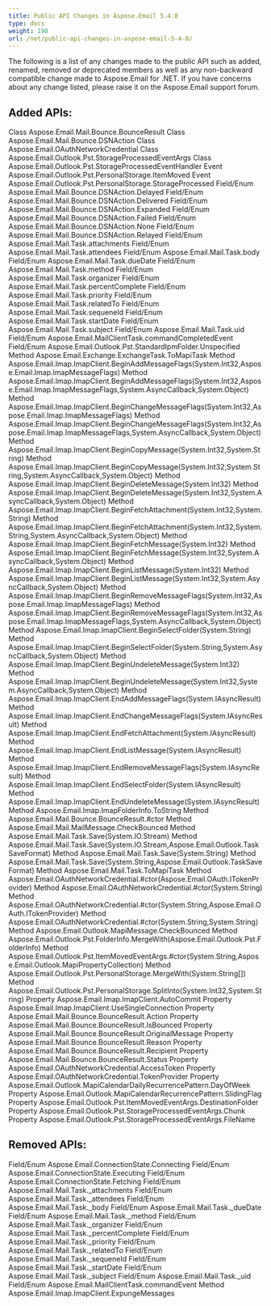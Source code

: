 ```yaml
---
title: Public API Changes in Aspose.Email 5.4.0
type: docs
weight: 190
url: /net/public-api-changes-in-aspose-email-5-4-0/
---
```



The following is a list of any changes made to the public API such as added, renamed, removed or deprecated members as well as any non-backward compatible change made to Aspose.Email for .NET. If you have concerns about any change listed, please raise it on the Aspose.Email support forum.
## **Added APIs:**
Class Aspose.Email.Mail.Bounce.BounceResult
Class Aspose.Email.Mail.Bounce.DSNAction
Class Aspose.Email.OAuthNetworkCredential
Class Aspose.Email.Outlook.Pst.StorageProcessedEventArgs
Class Aspose.Email.Outlook.Pst.StorageProcessedEventHandler
Event Aspose.Email.Outlook.Pst.PersonalStorage.ItemMoved
Event Aspose.Email.Outlook.Pst.PersonalStorage.StorageProcessed
Field/Enum Aspose.Email.Mail.Bounce.DSNAction.Delayed
Field/Enum Aspose.Email.Mail.Bounce.DSNAction.Delivered
Field/Enum Aspose.Email.Mail.Bounce.DSNAction.Expanded
Field/Enum Aspose.Email.Mail.Bounce.DSNAction.Failed
Field/Enum Aspose.Email.Mail.Bounce.DSNAction.None
Field/Enum Aspose.Email.Mail.Bounce.DSNAction.Relayed
Field/Enum Aspose.Email.Mail.Task.attachments
Field/Enum Aspose.Email.Mail.Task.attendees
Field/Enum Aspose.Email.Mail.Task.body
Field/Enum Aspose.Email.Mail.Task.dueDate
Field/Enum Aspose.Email.Mail.Task.method
Field/Enum Aspose.Email.Mail.Task.organizer
Field/Enum Aspose.Email.Mail.Task.percentComplete
Field/Enum Aspose.Email.Mail.Task.priority
Field/Enum Aspose.Email.Mail.Task.relatedTo
Field/Enum Aspose.Email.Mail.Task.sequeneId
Field/Enum Aspose.Email.Mail.Task.startDate
Field/Enum Aspose.Email.Mail.Task.subject
Field/Enum Aspose.Email.Mail.Task.uid
Field/Enum Aspose.Email.MailClientTask.commandCompletedEvent
Field/Enum Aspose.Email.Outlook.Pst.StandardIpmFolder.Unspecified
Method Aspose.Email.Exchange.ExchangeTask.ToMapiTask
Method Aspose.Email.Imap.ImapClient.BeginAddMessageFlags(System.Int32,Aspose.Email.Imap.ImapMessageFlags)
Method Aspose.Email.Imap.ImapClient.BeginAddMessageFlags(System.Int32,Aspose.Email.Imap.ImapMessageFlags,System.AsyncCallback,System.Object)
Method Aspose.Email.Imap.ImapClient.BeginChangeMessageFlags(System.Int32,Aspose.Email.Imap.ImapMessageFlags)
Method Aspose.Email.Imap.ImapClient.BeginChangeMessageFlags(System.Int32,Aspose.Email.Imap.ImapMessageFlags,System.AsyncCallback,System.Object)
Method Aspose.Email.Imap.ImapClient.BeginCopyMessage(System.Int32,System.String)
Method Aspose.Email.Imap.ImapClient.BeginCopyMessage(System.Int32,System.String,System.AsyncCallback,System.Object)
Method Aspose.Email.Imap.ImapClient.BeginDeleteMessage(System.Int32)
Method Aspose.Email.Imap.ImapClient.BeginDeleteMessage(System.Int32,System.AsyncCallback,System.Object)
Method Aspose.Email.Imap.ImapClient.BeginFetchAttachment(System.Int32,System.String)
Method Aspose.Email.Imap.ImapClient.BeginFetchAttachment(System.Int32,System.String,System.AsyncCallback,System.Object)
Method Aspose.Email.Imap.ImapClient.BeginFetchMessage(System.Int32)
Method Aspose.Email.Imap.ImapClient.BeginFetchMessage(System.Int32,System.AsyncCallback,System.Object)
Method Aspose.Email.Imap.ImapClient.BeginListMessage(System.Int32)
Method Aspose.Email.Imap.ImapClient.BeginListMessage(System.Int32,System.AsyncCallback,System.Object)
Method Aspose.Email.Imap.ImapClient.BeginRemoveMessageFlags(System.Int32,Aspose.Email.Imap.ImapMessageFlags)
Method Aspose.Email.Imap.ImapClient.BeginRemoveMessageFlags(System.Int32,Aspose.Email.Imap.ImapMessageFlags,System.AsyncCallback,System.Object)
Method Aspose.Email.Imap.ImapClient.BeginSelectFolder(System.String)
Method Aspose.Email.Imap.ImapClient.BeginSelectFolder(System.String,System.AsyncCallback,System.Object)
Method Aspose.Email.Imap.ImapClient.BeginUndeleteMessage(System.Int32)
Method Aspose.Email.Imap.ImapClient.BeginUndeleteMessage(System.Int32,System.AsyncCallback,System.Object)
Method Aspose.Email.Imap.ImapClient.EndAddMessageFlags(System.IAsyncResult)
Method Aspose.Email.Imap.ImapClient.EndChangeMessageFlags(System.IAsyncResult)
Method Aspose.Email.Imap.ImapClient.EndFetchAttachment(System.IAsyncResult)
Method Aspose.Email.Imap.ImapClient.EndListMessage(System.IAsyncResult)
Method Aspose.Email.Imap.ImapClient.EndRemoveMessageFlags(System.IAsyncResult)
Method Aspose.Email.Imap.ImapClient.EndSelectFolder(System.IAsyncResult)
Method Aspose.Email.Imap.ImapClient.EndUndeleteMessage(System.IAsyncResult)
Method Aspose.Email.Imap.ImapFolderInfo.ToString
Method Aspose.Email.Mail.Bounce.BounceResult.#ctor
Method Aspose.Email.Mail.MailMessage.CheckBounced
Method Aspose.Email.Mail.Task.Save(System.IO.Stream)
Method Aspose.Email.Mail.Task.Save(System.IO.Stream,Aspose.Email.Outlook.TaskSaveFormat)
Method Aspose.Email.Mail.Task.Save(System.String)
Method Aspose.Email.Mail.Task.Save(System.String,Aspose.Email.Outlook.TaskSaveFormat)
Method Aspose.Email.Mail.Task.ToMapiTask
Method Aspose.Email.OAuthNetworkCredential.#ctor(Aspose.Email.OAuth.ITokenProvider)
Method Aspose.Email.OAuthNetworkCredential.#ctor(System.String)
Method Aspose.Email.OAuthNetworkCredential.#ctor(System.String,Aspose.Email.OAuth.ITokenProvider)
Method Aspose.Email.OAuthNetworkCredential.#ctor(System.String,System.String)
Method Aspose.Email.Outlook.MapiMessage.CheckBounced
Method Aspose.Email.Outlook.Pst.FolderInfo.MergeWith(Aspose.Email.Outlook.Pst.FolderInfo)
Method Aspose.Email.Outlook.Pst.ItemMovedEventArgs.#ctor(System.String,Aspose.Email.Outlook.MapiPropertyCollection)
Method Aspose.Email.Outlook.Pst.PersonalStorage.MergeWith(System.String[])
Method Aspose.Email.Outlook.Pst.PersonalStorage.SplitInto(System.Int32,System.String)
Property Aspose.Email.Imap.ImapClient.AutoCommit
Property Aspose.Email.Imap.ImapClient.UseSingleConnection
Property Aspose.Email.Mail.Bounce.BounceResult.Action
Property Aspose.Email.Mail.Bounce.BounceResult.IsBounced
Property Aspose.Email.Mail.Bounce.BounceResult.OriginalMessage
Property Aspose.Email.Mail.Bounce.BounceResult.Reason
Property Aspose.Email.Mail.Bounce.BounceResult.Recipient
Property Aspose.Email.Mail.Bounce.BounceResult.Status
Property Aspose.Email.OAuthNetworkCredential.AccessToken
Property Aspose.Email.OAuthNetworkCredential.TokenProvider
Property Aspose.Email.Outlook.MapiCalendarDailyRecurrencePattern.DayOfWeek
Property Aspose.Email.Outlook.MapiCalendarRecurrencePattern.SlidingFlag
Property Aspose.Email.Outlook.Pst.ItemMovedEventArgs.DestinationFolder
Property Aspose.Email.Outlook.Pst.StorageProcessedEventArgs.Chunk
Property Aspose.Email.Outlook.Pst.StorageProcessedEventArgs.FileName
## **Removed APIs:**
Field/Enum Aspose.Email.ConnectionState.Connecting
Field/Enum Aspose.Email.ConnectionState.Executing
Field/Enum Aspose.Email.ConnectionState.Fetching
Field/Enum Aspose.Email.Mail.Task._attachments
Field/Enum Aspose.Email.Mail.Task._attendees
Field/Enum Aspose.Email.Mail.Task._body
Field/Enum Aspose.Email.Mail.Task._dueDate
Field/Enum Aspose.Email.Mail.Task._method
Field/Enum Aspose.Email.Mail.Task._organizer
Field/Enum Aspose.Email.Mail.Task._percentComplete
Field/Enum Aspose.Email.Mail.Task._priority
Field/Enum Aspose.Email.Mail.Task._relatedTo
Field/Enum Aspose.Email.Mail.Task._sequeneId
Field/Enum Aspose.Email.Mail.Task._startDate
Field/Enum Aspose.Email.Mail.Task._subject
Field/Enum Aspose.Email.Mail.Task._uid
Field/Enum Aspose.Email.MailClientTask.commandEvent
Method Aspose.Email.Imap.ImapClient.ExpungeMessages
